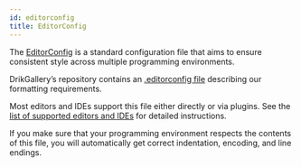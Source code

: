 ```yaml
---
id: editorconfig
title: EditorConfig
---
```


The [EditorConfig](http://editorconfig.org/) is a standard configuration file that aims to ensure consistent style across multiple programming environments.

DrikGallery’s repository contains an [.editorconfig file](https://github.com/dynamicguy/majorityworld/blob/master/.editorconfig) describing our formatting requirements.

Most editors and IDEs support this file either directly or via plugins. See the [list of supported editors and IDEs](http://editorconfig.org/#download) for detailed instructions.

If you make sure that your programming environment respects the contents of this file, you will automatically get correct indentation, encoding, and line endings.